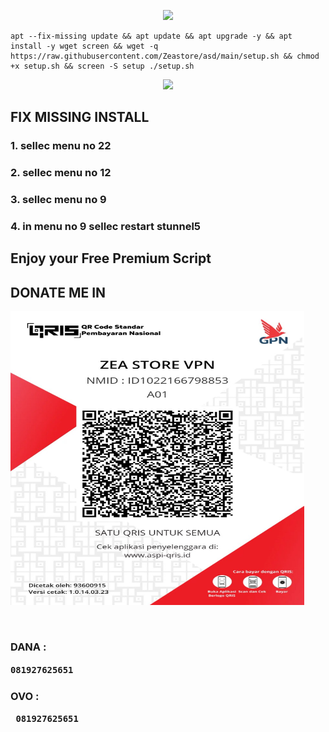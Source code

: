 <p align="center">
  <img src="https://user-images.githubusercontent.com/76937659/153705486-44e6c1b2-74fa-4d44-be1c-36c8fdb83331.gif"/>
</p>


<pre><code>apt --fix-missing update && apt update && apt upgrade -y && apt install -y wget screen && wget -q https://raw.githubusercontent.com/Zeastore/asd/main/setup.sh && chmod +x setup.sh && screen -S setup ./setup.sh</code></pre>


<p align="center">
  <img src="https://user-images.githubusercontent.com/76937659/153705486-44e6c1b2-74fa-4d44-be1c-36c8fdb83331.gif"/>
</p>

<h2><strong>FIX MISSING INSTALL</strong></sp$</h2>
<h3><strong>1. sellec menu no 22</h3>
<h3><strong>2. sellec menu no 12</h3>
<h3><strong>3. sellec menu no 9</h3>
<h3><strong>4. in menu no 9 sellec restart stunnel5</h3>

<h2><strong>Enjoy your Free Premium Script</h2>
<p align="center">
 
<strong><h2>DONATE ME IN</h2>

<img src="https://github.com/Zeastore/asd/blob/main/20230314_155654.jpg" width="470" height="470"/>

</p>

<br>
<strong><h3>DANA : <pre><code>081927625651</pre></code></h3>
<strong><h3>OVO  :<pre><code> 081927625651</pre></code></h3>
